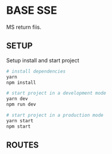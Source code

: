 # BASE SSE

MS return fiis.

## SETUP

Setup install and start project

```bash
# install dependencies
yarn
npm install

# start project in a development mode
yarn dev
npm run dev

# start project in a production mode
yarn start
npm start
```

## ROUTES

```javascritp

```
